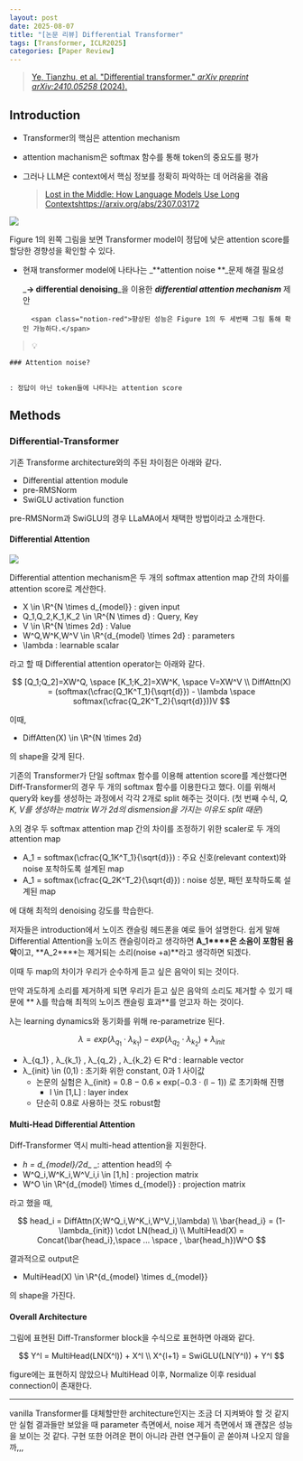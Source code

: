 ```yaml
---
layout: post
date: 2025-08-07
title: "[논문 리뷰] Differential Transformer"
tags: [Transformer, ICLR2025]
categories: [Paper Review]
---
```


> [Ye, Tianzhu, et al. "Differential transformer." ](https://arxiv.org/abs/2410.05258)[_arXiv preprint arXiv:2410.05258_](https://arxiv.org/abs/2410.05258)[ (2024).](https://arxiv.org/abs/2410.05258)



## Introduction

- Transformer의 핵심은 attention mechanism
- attention machanism은 softmax 함수를 통해 token의 중요도를 평가
- 그러나 LLM은 context에서 핵심 정보를 정확히 파악하는 데 어려움을 겪음

	> [Lost in the Middle: How Language Models Use Long Contextshttps://arxiv.org/abs/2307.03172](https://arxiv.org/abs/2307.03172)


![](https://prod-files-secure.s3.us-west-2.amazonaws.com/542b861c-36a8-4051-84e5-8804b6728dba/9083ea56-691a-4752-ae26-47f403431ac8/image.png?X-Amz-Algorithm=AWS4-HMAC-SHA256&X-Amz-Content-Sha256=UNSIGNED-PAYLOAD&X-Amz-Credential=ASIAZI2LB466YYBE5CSU%2F20250923%2Fus-west-2%2Fs3%2Faws4_request&X-Amz-Date=20250923T220117Z&X-Amz-Expires=3600&X-Amz-Security-Token=IQoJb3JpZ2luX2VjEMX%2F%2F%2F%2F%2F%2F%2F%2F%2F%2FwEaCXVzLXdlc3QtMiJIMEYCIQDSqjnasidBF4rsvk%2BlVZ6vTSZ4VxeCSOjIAsH%2BpoeFpgIhANWGvN2jlxTxwGjZRbcGxwqrj3CEa%2FZdHfjmfnCjVD%2BTKv8DCE4QABoMNjM3NDIzMTgzODA1Igy0BIw%2F0JumZ0U67Wkq3AOh6ixKPMfMs3TnpSM5RPAPJjMkHPXQoz2BjA5CmJaTfHT4eyZhzpTQ6S1srfxnq01qTtX8%2B9HWh8Hv6Qo4QqYjseyO4HMoDdh0cMjp7Pj6FWQVAHOxo0W4tySZR32spEsvfvYcRrnH3jYbOpet6eKtynU%2BsV0xRWI%2FTBozJy60veXNWCpvngkHVuiH4tLZlJp1jekV2h2Hp%2Bkd58D7nZ2fqdzp2FYA5kxWQwZUhrL5GaO7f6%2BG8G8fWFIMDy4PDGzcJrpKh29%2BUSPCnZ%2FZ%2B8pm%2Bnvwdxzvtsr%2BDaubKDgebb1RSmWtqsCn4lRnMnqMELqv%2FSFtvjND2W8WZksjPlc8vvuJZKck1DTN10DHxnvD5rzczlBcT8YBx%2BLm9jiT8IRpOdmj15kNKa03aY2Yxn343hPjbKYPy6aCOZQewfDGqd1X0IkZI8SzXE37z%2BIFjT4fjiBkDo0os3LP32m%2By55Ia3sv6NkwwLkTQ9G9rXwAhStvH35MgGvlovx9R%2F%2BvhpaCs%2F9%2B2QgC8PreLgPgFUBO69jRkhtKhi5dob1S%2BJgrFp%2BLaUJNmAa83lxHBrrlOuivRq%2BksiKdex4YjA7MlVjT3C%2FauMnj6hVOcWwh2pMmMY0Wmcf%2F%2BWLnUhaLZTDinMzGBjqkAUIDmJIY3JY1TyPz0rXkRCJJOGRrT%2F84%2F3W21GC1ElffUGsDTA51da1ORrNz4QB2oY042IuAzhOLL2BQAtLySqTc1KS7%2BM%2F%2FEZH3GlZHIpeCNyj%2Bxl%2F4mznu72WxbkipZ8dXCEguKDzJhy32YBCpiTs8JlIvwUB9%2B8Hs7VUQXu9nJr9rIOiiU7d2JPCz7ScGrNku3PuZgSKbTRPaj2l0u6qXuqPz&X-Amz-Signature=3851b8b6ee525b55287abe62c9b09aee9e1b171c5b8da4bc99a23312e9c3fe7a&X-Amz-SignedHeaders=host&x-amz-checksum-mode=ENABLED&x-id=GetObject)


Figure 1의 왼쪽 그림을 보면 Transformer model이 정답에 낮은 attention score를 할당한 경향성을 확인할 수 있다.

- 현재 transformer model에 나타나는 _**attention noise **_문제 해결 필요성

	_**→ differential denoising**_을 이용한 _**differential attention mechanism**_ 제안


		<span class="notion-red">향상된 성능은 Figure 1의 두 세번째 그림 통해 확인 가능하다.</span>


> 💡 


	### Attention noise?


	: 정답이 아닌 token들에 나타나는 attention score



## Methods



### Differential-Transformer


기존 Transforme architecture와의 주된 차이점은 아래와 같다.

- Differential attention module
- pre-RMSNorm
- SwiGLU activation function

pre-RMSNorm과 SwiGLU의 경우 LLaMA에서 채택한 방법이라고 소개한다.



#### Differential Attention


![](https://prod-files-secure.s3.us-west-2.amazonaws.com/542b861c-36a8-4051-84e5-8804b6728dba/116d70b2-1963-4810-9167-f4c7d8a06e8f/image.png?X-Amz-Algorithm=AWS4-HMAC-SHA256&X-Amz-Content-Sha256=UNSIGNED-PAYLOAD&X-Amz-Credential=ASIAZI2LB466YYBE5CSU%2F20250923%2Fus-west-2%2Fs3%2Faws4_request&X-Amz-Date=20250923T220117Z&X-Amz-Expires=3600&X-Amz-Security-Token=IQoJb3JpZ2luX2VjEMX%2F%2F%2F%2F%2F%2F%2F%2F%2F%2FwEaCXVzLXdlc3QtMiJIMEYCIQDSqjnasidBF4rsvk%2BlVZ6vTSZ4VxeCSOjIAsH%2BpoeFpgIhANWGvN2jlxTxwGjZRbcGxwqrj3CEa%2FZdHfjmfnCjVD%2BTKv8DCE4QABoMNjM3NDIzMTgzODA1Igy0BIw%2F0JumZ0U67Wkq3AOh6ixKPMfMs3TnpSM5RPAPJjMkHPXQoz2BjA5CmJaTfHT4eyZhzpTQ6S1srfxnq01qTtX8%2B9HWh8Hv6Qo4QqYjseyO4HMoDdh0cMjp7Pj6FWQVAHOxo0W4tySZR32spEsvfvYcRrnH3jYbOpet6eKtynU%2BsV0xRWI%2FTBozJy60veXNWCpvngkHVuiH4tLZlJp1jekV2h2Hp%2Bkd58D7nZ2fqdzp2FYA5kxWQwZUhrL5GaO7f6%2BG8G8fWFIMDy4PDGzcJrpKh29%2BUSPCnZ%2FZ%2B8pm%2Bnvwdxzvtsr%2BDaubKDgebb1RSmWtqsCn4lRnMnqMELqv%2FSFtvjND2W8WZksjPlc8vvuJZKck1DTN10DHxnvD5rzczlBcT8YBx%2BLm9jiT8IRpOdmj15kNKa03aY2Yxn343hPjbKYPy6aCOZQewfDGqd1X0IkZI8SzXE37z%2BIFjT4fjiBkDo0os3LP32m%2By55Ia3sv6NkwwLkTQ9G9rXwAhStvH35MgGvlovx9R%2F%2BvhpaCs%2F9%2B2QgC8PreLgPgFUBO69jRkhtKhi5dob1S%2BJgrFp%2BLaUJNmAa83lxHBrrlOuivRq%2BksiKdex4YjA7MlVjT3C%2FauMnj6hVOcWwh2pMmMY0Wmcf%2F%2BWLnUhaLZTDinMzGBjqkAUIDmJIY3JY1TyPz0rXkRCJJOGRrT%2F84%2F3W21GC1ElffUGsDTA51da1ORrNz4QB2oY042IuAzhOLL2BQAtLySqTc1KS7%2BM%2F%2FEZH3GlZHIpeCNyj%2Bxl%2F4mznu72WxbkipZ8dXCEguKDzJhy32YBCpiTs8JlIvwUB9%2B8Hs7VUQXu9nJr9rIOiiU7d2JPCz7ScGrNku3PuZgSKbTRPaj2l0u6qXuqPz&X-Amz-Signature=88780a60db7a5344ee7b52803a6e7337cd2a6c432bc559b38e0dfe80731fcd7a&X-Amz-SignedHeaders=host&x-amz-checksum-mode=ENABLED&x-id=GetObject)


Differential attention mechanism은 두 개의 softmax attention map 간의 차이를 attention score로 계산한다.

- X \in \R^{N \times d\_{model}} : given input
- Q\_1,Q\_2,K\_1,K\_2 \in \R^{N \times d} : Query, Key
- V \in \R^{N \times 2d} : Value
- W^Q,W^K,W^V \in \R^{d\_{model} \times 2d} : parameters
- \lambda : learnable scalar

라고 할 때 Differential attention operator는 아래와 같다.


$$
[Q_1;Q_2]=XW^Q, \space [K_1;K_2]=XW^K, \space V=XW^V \\
DiffAttn(X) = (softmax(\cfrac{Q_1K^T_1}{\sqrt{d}}) - \lambda \space softmax(\cfrac{Q_2K^T_2}{\sqrt{d}}))V
$$


이때,

- DiffAtten(X) \in \R^{N \times 2d}

의 shape을 갖게 된다.


기존의 Transformer가 단일 softmax 함수를 이용해 attention score를 계산했다면 Diff-Transformer의 경우 두 개의 softmax 함수를 이용한다고 했다. 이를 위해서 query와 key를 생성하는 과정에서 각각 2개로 split 해주는 것이다. <span class="notion-red">(첫 번째 수식, </span><span class="notion-red">_Q, K, V를 생성하는 matrix W가 2d의 dismension을 가지는 이유도 split 때문_</span><span class="notion-red">)</span>


 λ의 경우 두 softmax attention map 간의 차이를 조정하기 위한 scaler로 두 개의 attention map

- A\_1 = softmax(\cfrac{Q\_1K^T\_1}{\sqrt{d}}) : 주요 신호(relevant context)와 noise 포착하도록 설계된 map
- A\_1 = softmax(\cfrac{Q\_2K^T\_2}{\sqrt{d}}) : noise 성분, 패턴 포착하도록 설계된 map 

에 대해 최적의 denoising 강도를 학습한다.


저자들은 introduction에서 노이즈 캔슬링 헤드폰을 예로 들어 설명한다. 쉽게 말해 Differential Attention을 노이즈 캔슬링이라고 생각하면 **A\_1****은 소음이 포함된 음악**이고, **A\_2****는 제거되는 소리(noise +a)**라고 생각하면 되겠다. 


이때 두 map의 차이가 우리가 순수하게 듣고 싶은 음악이 되는 것이다. 


만약 과도하게 소리를 제거하게 되면 우리가 듣고 싶은 음악의 소리도 제거할 수 있기 때문에 ** λ를 학습해 최적의 노이즈 캔슬링 효과**를 얻고자 하는 것이다.


λ는 learning dynamics와 동기화를 위해 re-parametrize 된다.


$$
\lambda = exp(\lambda_{q_1} \cdot \lambda_{k_1}) - exp(\lambda_{q_2} \cdot \lambda_{k_2}) + \lambda_{init}
$$

- λ\_{q\_1} , λ\_{k\_1} , λ\_{q\_2} , λ\_{k\_2} ∈ R^d : learnable vector
- λ\_{init} \in (0,1) : 초기화 위한 constant, 0과 1 사이값
	- 논문의 실험은 λ\_{init} = 0.8 − 0.6 × exp(−0.3 · (l − 1)) 로 초기화해 진행
		- l \in [1,L] : layer index
	- 단순히 0.8로 사용하는 것도 robust함


#### **Multi-Head Differential Attention**


Diff-Transformer 역시 multi-head attention을 지원한다.

- _h = d\_{model}/2d__ _: attention head의 수
- W^Q\_i,W^K\_i,W^V\_i,i \in [1,h] : projection matrix
- W^O \in \R^{d\_{model} \times d\_{model}} : projection matrix

라고 했을 때,


$$
head_i = DiffAttn(X;W^Q_i,W^K_i,W^V_i,\lambda) \\
\bar{head_i} = (1-\lambda_{init}) \cdot LN(head_i) \\
MultiHead(X) = Concat(\bar{head_i},\space ... \space , \bar{head_h})W^O
$$


결과적으로 output은

- MultiHead(X) \in \R^{d\_{model} \times d\_{model}}

의 shape을 가진다.



#### Overall Architecture


그림에 표현된 Diff-Transformer block을 수식으로 표현하면 아래와 같다.


$$
Y^l = MultiHead(LN(X^l)) + X^l \\
X^{l+1} = SwiGLU(LN(Y^l)) + Y^l
$$


figure에는 표현하지 않았으나 MultiHead 이후, Normalize 이후 residual connection이 존재한다.


---


vanilla Transformer를 대체할만한 architecture인지는 조금 더 지켜봐야 할 것 같지만 실험 결과들만 보았을 때 parameter 측면에서, noise 제거 측면에서 꽤 괜찮은 성능을 보이는 것 같다. 구현 또한 어려운 편이 아니라 관련 연구들이 곧 쏟아져 나오지 않을까,,,

